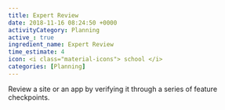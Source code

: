 ```yaml
---
title: Expert Review
date: 2018-11-16 08:24:50 +0000
activityCategory: Planning
active_: true
ingredient_name: Expert Review
time_estimate: 4
icon: <i class="material-icons"> school </i>
categories: [Planning]
---
```

Review a site or an app by verifying it through a series of feature checkpoints.

